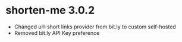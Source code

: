 # shorten-me 3.0.2

- Changed url-short links provider from bit.ly to custom self-hosted
- Removed bit.ly API Key preference
